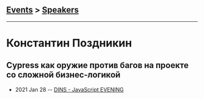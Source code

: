 ## [Events](../README.md) > [Speakers](../speakers.md)
---

# Константин Поздникин

## Cypress как оружие против багов на проекте со сложной бизнес-логикой
- 2021 Jan 28 -- [DINS - JavaScript EVENING](https://youtu.be/OX88aSDcf6U)    
